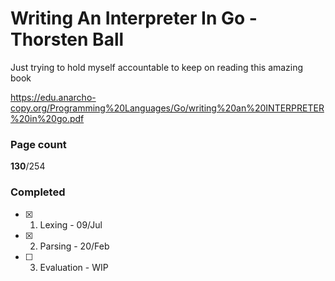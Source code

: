 # Writing An Interpreter In Go - Thorsten Ball

Just trying to hold myself accountable to keep on reading this amazing book

https://edu.anarcho-copy.org/Programming%20Languages/Go/writing%20an%20INTERPRETER%20in%20go.pdf

### Page count
**130**/254

### Completed
- [x] 1. Lexing - 09/Jul
- [x] 2. Parsing - 20/Feb
- [ ] 3. Evaluation - WIP
